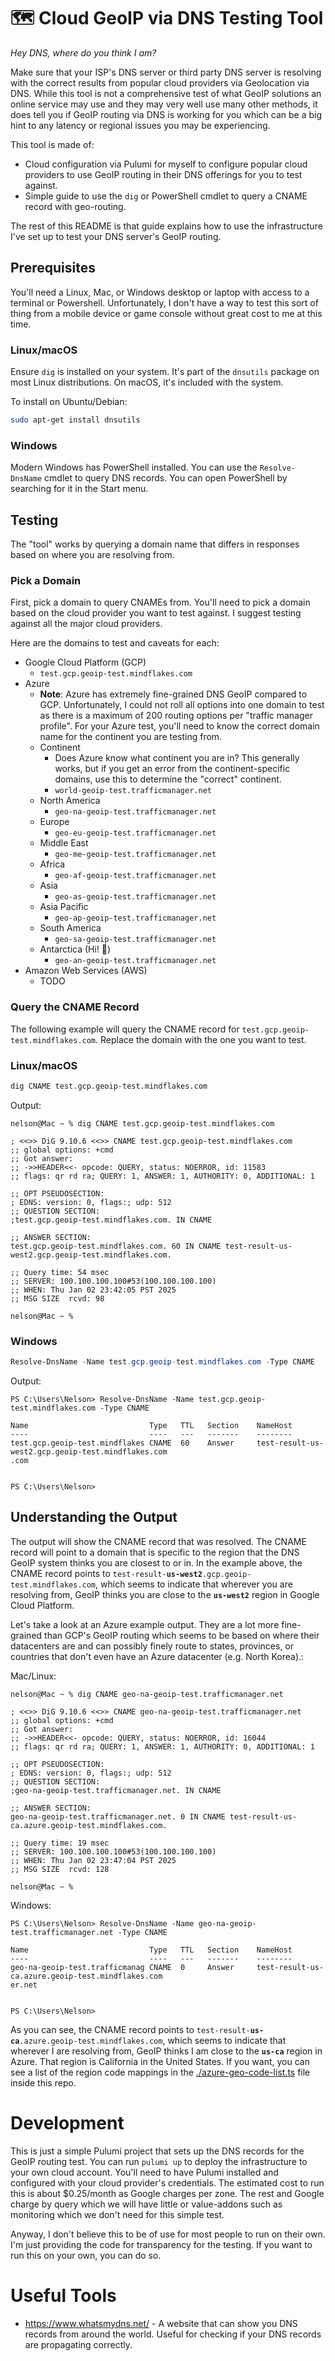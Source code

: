 # 🗺️ Cloud GeoIP via DNS Testing Tool

*Hey DNS, where do you think I am?*

Make sure that your ISP's DNS server or third party DNS server is resolving with the correct results from popular cloud providers via Geolocation via DNS. While this tool is not a comprehensive test of what GeoIP solutions an online service may use and they may very well use many other methods, it does tell you if GeoIP routing via DNS is working for you which can be a big hint to any latency or regional issues you may be experiencing.

This tool is made of:

* Cloud configuration via Pulumi for myself to configure popular cloud providers to use GeoIP routing in their DNS offerings for you to test against.
* Simple guide to use the `dig` or PowerShell cmdlet to query a CNAME record with geo-routing.

The rest of this README is that guide explains how to use the infrastructure I've set up to test your DNS server's GeoIP routing.

## Prerequisites

You'll need a Linux, Mac, or Windows desktop or laptop with access to a terminal or Powershell. Unfortunately, I don't have a way to test this sort of thing from a mobile device or game console without great cost to me at this time.

### Linux/macOS

Ensure `dig` is installed on your system. It's part of the `dnsutils` package on most Linux distributions. On macOS, it's included with the system.

To install on Ubuntu/Debian:

```bash
sudo apt-get install dnsutils
```

### Windows

Modern Windows has PowerShell installed. You can use the `Resolve-DnsName` cmdlet to query DNS records. You can open PowerShell by searching for it in the Start menu.

## Testing

The "tool" works by querying a domain name that differs in responses based on where you are resolving from.

### Pick a Domain

First, pick a domain to query CNAMEs from. You'll need to pick a domain based on the cloud provider you want to test against. I suggest testing against all the major cloud providers.

Here are the domains to test and caveats for each:

* Google Cloud Platform (GCP)
  * `test.gcp.geoip-test.mindflakes.com`
* Azure
  * **Note**: Azure has extremely fine-grained DNS GeoIP compared to GCP. Unfortunately, I could not roll all options into one domain to test as there is a maximum of 200 routing options per "traffic manager profile". For your Azure test, you'll need to know the correct domain name for the continent you are testing from.
  * Continent
    * Does Azure know what continent you are in? This generally works, but if you get an error from the continent-specific domains, use this to determine the "correct" continent.
    * `world-geoip-test.trafficmanager.net`
  * North America
    * `geo-na-geoip-test.trafficmanager.net`
  * Europe
    * `geo-eu-geoip-test.trafficmanager.net`
  * Middle East
    * `geo-me-geoip-test.trafficmanager.net`
  * Africa
    * `geo-af-geoip-test.trafficmanager.net`
  * Asia
    * `geo-as-geoip-test.trafficmanager.net`
  * Asia Pacific
    * `geo-ap-geoip-test.trafficmanager.net`
  * South America
    * `geo-sa-geoip-test.trafficmanager.net`
  * Antarctica (Hi! 🐧)
    * `geo-an-geoip-test.trafficmanager.net`
* Amazon Web Services (AWS)
  * TODO

### Query the CNAME Record

The following example will query the CNAME record for `test.gcp.geoip-test.mindflakes.com`. Replace the domain with the one you want to test.

### Linux/macOS

```bash
dig CNAME test.gcp.geoip-test.mindflakes.com
```

Output:

```
nelson@Mac ~ % dig CNAME test.gcp.geoip-test.mindflakes.com

; <<>> DiG 9.10.6 <<>> CNAME test.gcp.geoip-test.mindflakes.com
;; global options: +cmd
;; Got answer:
;; ->>HEADER<<- opcode: QUERY, status: NOERROR, id: 11583
;; flags: qr rd ra; QUERY: 1, ANSWER: 1, AUTHORITY: 0, ADDITIONAL: 1

;; OPT PSEUDOSECTION:
; EDNS: version: 0, flags:; udp: 512
;; QUESTION SECTION:
;test.gcp.geoip-test.mindflakes.com. IN	CNAME

;; ANSWER SECTION:
test.gcp.geoip-test.mindflakes.com. 60 IN CNAME	test-result-us-west2.gcp.geoip-test.mindflakes.com.

;; Query time: 54 msec
;; SERVER: 100.100.100.100#53(100.100.100.100)
;; WHEN: Thu Jan 02 23:42:05 PST 2025
;; MSG SIZE  rcvd: 98

nelson@Mac ~ %
```

### Windows

```powershell
Resolve-DnsName -Name test.gcp.geoip-test.mindflakes.com -Type CNAME
```

Output:

```
PS C:\Users\Nelson> Resolve-DnsName -Name test.gcp.geoip-test.mindflakes.com -Type CNAME

Name                           Type   TTL   Section    NameHost
----                           ----   ---   -------    --------
test.gcp.geoip-test.mindflakes CNAME  60    Answer     test-result-us-west2.gcp.geoip-test.mindflakes.com
.com


PS C:\Users\Nelson>
```

## Understanding the Output

The output will show the CNAME record that was resolved. The CNAME record will point to a domain that is specific to the region that the DNS GeoIP system thinks you are closest to or in. In the example above, the CNAME record points to `test-result-`**`us-west2`**`.gcp.geoip-test.mindflakes.com`, which seems to indicate that wherever you are resolving from, GeoIP thinks you are close to the **`us-west2`** region in Google Cloud Platform.

Let's take a look at an Azure example output. They are a lot more fine-grained than GCP's GeoIP routing which seems to be based on where their datacenters are and can possibly finely route to states, provinces, or countries that don't even have an Azure datacenter (e.g. North Korea).:

Mac/Linux:

```
nelson@Mac ~ % dig CNAME geo-na-geoip-test.trafficmanager.net

; <<>> DiG 9.10.6 <<>> CNAME geo-na-geoip-test.trafficmanager.net
;; global options: +cmd
;; Got answer:
;; ->>HEADER<<- opcode: QUERY, status: NOERROR, id: 16044
;; flags: qr rd ra; QUERY: 1, ANSWER: 1, AUTHORITY: 0, ADDITIONAL: 1

;; OPT PSEUDOSECTION:
; EDNS: version: 0, flags:; udp: 512
;; QUESTION SECTION:
;geo-na-geoip-test.trafficmanager.net. IN CNAME

;; ANSWER SECTION:
geo-na-geoip-test.trafficmanager.net. 0	IN CNAME test-result-us-ca.azure.geoip-test.mindflakes.com.

;; Query time: 19 msec
;; SERVER: 100.100.100.100#53(100.100.100.100)
;; WHEN: Thu Jan 02 23:47:04 PST 2025
;; MSG SIZE  rcvd: 128

nelson@Mac ~ %
```

Windows:

```
PS C:\Users\Nelson> Resolve-DnsName -Name geo-na-geoip-test.trafficmanager.net -Type CNAME

Name                           Type   TTL   Section    NameHost
----                           ----   ---   -------    --------
geo-na-geoip-test.trafficmanag CNAME  0     Answer     test-result-us-ca.azure.geoip-test.mindflakes.com
er.net


PS C:\Users\Nelson>
```

As you can see, the CNAME record points to `test-result-`**`us-ca`**`.azure.geoip-test.mindflakes.com`, which seems to indicate that wherever I are resolving from, GeoIP thinks I am close to the **`us-ca`** region in Azure. That region is California in the United States. If you want, you can see a list of the region code mappings in the [./azure-geo-code-list.ts](./azure-geo-code-list.ts) file inside this repo.

# Development

This is just a simple Pulumi project that sets up the DNS records for the GeoIP routing test. You can run `pulumi up` to deploy the infrastructure to your own cloud account. You'll need to have Pulumi installed and configured with your cloud provider's credentials. The estimated cost to run this is about $0.25/month as Google charges per zone. The rest and Google charge by query which we will have little or value-addons such as monitoring which we don't need for this simple test.

Anyway, I don't believe this to be of use for most people to run on their own. I'm just providing the code for transparency for the testing. If you want to run this on your own, you can do so.

# Useful Tools

* https://www.whatsmydns.net/ - A website that can show you DNS records from around the world. Useful for checking if your DNS records are propagating correctly.